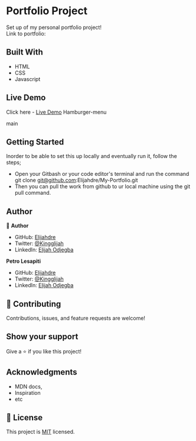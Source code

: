# Portfolio Project

Set up of my personal portfolio project! <br>
Link to portfolio:


## Built With

- HTML
- CSS
- Javascript

## Live Demo

Click here - [Live Demo](https://elijahdre.github.io/My_Portfolio/)
 Hamburger-menu


 main

## Getting Started
 Inorder to be able to set this up locally and eventually run it, follow the steps;
- Open your Gitbash or your code editor's terminal and run the command git clone git@github.com:Elijahdre/My-Portfolio.git
- Then you can pull the work from github to ur local machine using the git pull command.



## Author

👤 **Author**

- GitHub: [Elijahdre](https://github.com/Elijahdre)
- Twitter: [@Kingglijah](https://twitter.com/kingglijah)
- LinkedIn: [Elijah Odjegba](https://www.linkedin.com/in/elijah-odjegba-862708179/)

 **Petro Lesapiti**

- GitHub: [Elijahdre](https://github.com/Loltolo-Lesapiti)
- Twitter: [@Kingglijah](https://twitter.com/kingglijah)
- LinkedIn: [Elijah Odjegba](https://www.linkedin.com/in/elijah-odjegba-862708179/)

## 🤝 Contributing

Contributions, issues, and feature requests are welcome!


## Show your support

Give a ⭐️ if you like this project!

## Acknowledgments

- MDN docs,
- Inspiration
- etc

## 📝 License

This project is [MIT](./MIT.md) licensed.
